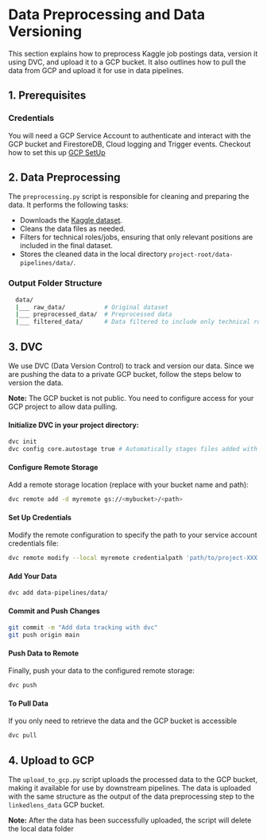 # Data Preprocessing and Data Versioning

This section explains how to preprocess Kaggle job postings data, version it using DVC, and upload it to a GCP bucket. It also outlines how to pull the data from GCP and upload it for use in data pipelines.

## 1. Prerequisites
### Credentials
You will need a GCP Service Account to authenticate and interact with the GCP bucket and FirestoreDB, Cloud logging and Trigger events. Checkout how to set this up [GCP SetUp](/docs/DATA_PIPELINES_Setup.md)

## 2. Data Preprocessing
The `preprocessing.py` script is responsible for cleaning and preparing the data. It performs the following tasks:

  - Downloads the [Kaggle dataset](https://www.kaggle.com/datasets/arshkon/linkedin-job-postings).
  - Cleans the data files as needed.
  - Filters for technical roles/jobs, ensuring that only relevant positions are included in the final dataset.
  - Stores the cleaned data in the local directory `project-root/data-pipelines/data/`.
  ### Output Folder Structure
```bash
  data/
  |___ raw_data/           # Original dataset
  |___ preprocessed_data/  # Preprocessed data
  |___ filtered_data/      # Data filtered to include only technical roles/jobs
```

## 3. DVC
We use DVC (Data Version Control) to track and version our data. Since we are pushing the data to a private GCP bucket, follow the steps below to version the data.

**Note:** The GCP bucket is not public. You need to configure access for your GCP project to allow data pulling.

#### Initialize DVC in your project directory:
```bash
dvc init
dvc config core.autostage true # Automatically stages files added with dvc add
```

#### Configure Remote Storage
Add a remote storage location (replace with your bucket name and path):

```bash
dvc remote add -d myremote gs://<mybucket>/<path>
```

#### Set Up Credentials
Modify the remote configuration to specify the path to your service account credentials file:

```bash
dvc remote modify --local myremote credentialpath 'path/to/project-XXX.json'
```

#### Add Your Data
```bash
dvc add data-pipelines/data/
```

#### Commit and Push Changes
```bash
git commit -m "Add data tracking with dvc"
git push origin main
```

#### Push Data to Remote
Finally, push your data to the configured remote storage:
```bash
dvc push
```

#### To Pull Data
If you only need to retrieve the data and the GCP bucket is accessible
```bash
dvc pull
```

## 4. Upload to GCP
The `upload_to_gcp.py` script uploads the processed data to the GCP bucket, making it available for use by downstream pipelines. The data is uploaded with the same structure as the output of the data preprocessing step to the `linkedlens_data` GCP bucket.

**Note:** After the data has been successfully uploaded, the script will delete the local data folder 